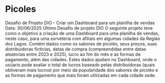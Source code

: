 # Picoles
Desafio de Projeto DIO - Criar um Dashboard para um planilha de vendas
Data: 30/06/2025 
Último Desafio de projeto DIO 
O seguinte projeto teve como o objetivo a criação de uma Dashboard para uma planilha de vendas, neste caso, para uma sorveteria com afiliais em algumas cidades da Região dos Lagos. Contém dados como os sabores de picolés, seus preços, suas distribuidoras fictícias, datas de compra (compreendidas entre datas aleatorias entre 2023 e 2025), lucro ao fim do mês e as formas de pagamento, além das cidades. Estes dados ajudam no Dashboard, onde o usúario pode avaliar o total de lucros baseado pelas distribuídoras (quais obtiveram mais lucros) por meio da popularidade dos sabores de picolés e as formas de pagamento que mais foram utilizadas em cada cidade sede. 
